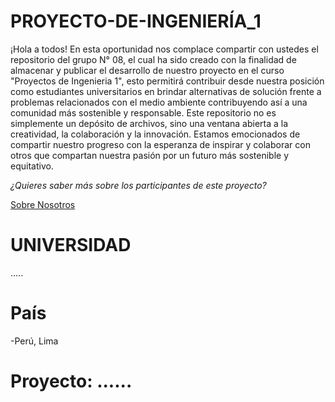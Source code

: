 # PROYECTO-DE-INGENIERÍA_1

¡Hola a todos! En esta oportunidad nos complace compartir con ustedes el repositorio del grupo N° 08, el cual ha sido creado con la finalidad de almacenar y publicar el desarrollo de nuestro proyecto en el curso "Proyectos de Ingenieria 1", esto permitirá contribuir desde nuestra posición como estudiantes universitarios en brindar alternativas de solución frente a problemas relacionados con el medio ambiente contribuyendo así a una comunidad más sostenible y responsable. Este repositorio no es simplemente un depósito de archivos, sino una ventana abierta a la creatividad, la colaboración y la innovación. Estamos emocionados de compartir nuestro progreso con la esperanza de inspirar y colaborar con otros que compartan nuestra pasión por un futuro más sostenible y equitativo.

*¿Quieres saber más sobre los participantes de este proyecto?*

[Sobre Nosotros](https://github.com/Liz-30/PROYECTO-DE-INGENIER-A-1-/blob/0586cdc6f0a6a6531d173b4cf09e9cc3e5b03793/PI_1/Entregables/1.-%20Sobre_Nosotros.md)

# UNIVERSIDAD
.....

# País
-Perú, Lima

# Proyecto: ......
